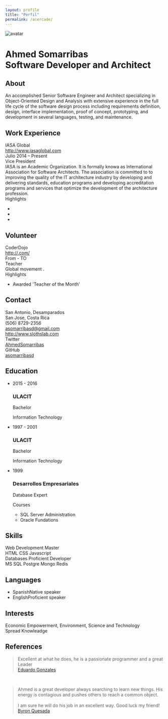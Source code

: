 ```yaml
---
layout: profile
title: "Perfil"
permalink: /acercade/
---
```


<div class="container container-body">
      <div class="row">
        <div class="col-xs-12">
          <div id="photo-header" class="text-center">
            <!-- PHOTO (AVATAR) -->
            <div id="photo">
            <!-- //www.gravatar.com/avatar/9acdb04e603c1cac2b893190f6dd5911?s=200&amp;r=pg&amp;d=mm -->
              <img src="../images/AhmedSomarribas.jpg" alt="avatar" onmouseover="this.src='../images/SlothFace.png';"
              onmouseout="this.src='../images/AhmedSomarribas.jpg';">
            </div>
            <div id="text-header">
              <h1>Ahmed Somarribas<br><span>Software Developer and Architect</span></h1>
            </div>
          </div>
        </div>
      </div>
      <div class="row">
        <div class="col-xs-12 col-sm-7">
          <!-- ABOUT ME -->
          <div class="box">
            <h2><i class="fa fa-user ico"></i> About</h2>
            <p>An accomplished Senior Software Engineer and Architect specializing in Object-Oriented Design and Analysis with extensive experience in the full life cycle of the software design process including requirements definition, design, interface implementation, proof of concept, prototyping, and development in several languages, testing, and maintenance.</p>
          </div>
          <!-- WORK EXPERIENCE -->
          <div class="box">
            <h2><i class="fa fa-suitcase ico"></i> Work Experience</h2>
              <div class="job clearfix">
                <div class="row">
                  <div class="details">
                    <div class="where">IASA Global</div>
                    <div class="address">
                      <a href="http://piedpiper.com" target="_blank"><i class="fa fa-globe ico"></i> http://www.iasaglobal.com</a>
                    </div>
                    <div class="year">Julio 2014 – Present</div>
                  </div>
                </div>
                <div class="row">
                  <div class="job-details col-xs-11">
                    <div class="profession">Vice President</div>
                    <div class="description">
                      IASA is an Academic Organization. It is formally knowa as International Association for Software Architects. The association is committed to to improving the quality of the IT architecture industry by developing and delivering standards, education programs and developing accreditation programs and services that optimize the development of the architecture profession.  
                      <div class="highlights">Highlights</div>
                      <ul class="list-group">
                        <li class="list-group-item"></li>
                        <li class="list-group-item"></li>
                        <li class="list-group-item"></li>
                      </ul>
                    </div>
                  </div>
                </div>
              </div>
          </div>
          <!-- AWARDS -->
          <!--
          <div class="box">
            <h2><i class="fa fa-certificate ico"></i> Awards</h2>
            <ul id="awards" class="clearfix">
              <li>
                <div class="year pull-left">November  2014</div>
                <div class="description pull-right">
                  <h3>Techcrunch</h3>
                  <p><i class="fa fa-trophy ico"></i> Digital Compression Pioneer Award</p>
                  <p>There is no spoon.</p>
                </div>
              </li>
            </ul>
          </div>-->
          <!-- VOLUNTEER -->
          <div class="box">
            <h2><i class="fa fa-group ico"></i> Volunteer</h2>
              <div class="job clearfix">
                <div class="row">
                  <div class="details">
                    <div class="where">CoderDojo</div>
                    <div class="address">
                      <a href="http://.com/" target="_blank"><i class="fa fa-globe ico"></i> http://.com/</a>
                    </div>
                    <div class="year">From - TO</div>
                  </div>
                </div>
                <div class="row">
                  <div class="col-xs-11 pull-right">
                    <div class="profession">Teacher</div>
                    <div class="description">Global movement .
                      <div class="highlights">Highlights</div>
                      <ul class="list-group">
                        <li class="list-group-item">Awarded 'Teacher of the Month'</li>
                      </ul>
                    </div>
                  </div>
                </div>
              </div>
          </div>
        </div>
        <div class="col-xs-12 col-sm-5">
          <!-- CONTACT -->
          <div class="box clearfix">
            <h2><i class="fa fa-bullseye ico"></i> Contact</h2>
            <div class="contact-item">
              <div class="icon pull-left text-center"><span class="fa fa-map-marker fa-fw"></span></div>
              <div class="title pull-right">San Antonio, Desamparados</div>
              <div class="description pull-right">San Jose, Costa Rica</div>
            </div>
            <div class="contact-item">
              <div class="icon pull-left text-center"><span class="fa fa-phone fa-fw"></span></div>
              <div class="title only pull-right">(506) 8729-2356</div>
            </div>
            <div class="contact-item">
              <div class="icon pull-left text-center"><span class="fa fa-envelope fa-fw"></span></div>
              <div class="title only pull-right"><a href="mailto:asomarribasd@gmail.com" target="_blank">asomarribasd@gmail.com</a></div>
            </div>
            <div class="contact-item">
              <div class="icon pull-left text-center"><span class="fa fa-globe fa-fw"></span></div>
              <div class="title only pull-right"><a href="http://www.slothslab.com" target="_blank">http://www.slothslab.com</a></div>
            </div>
            <div class="contact-item">
              <div class="icon pull-left text-center"><span class="fa fa-twitter-square fa-fw"></span></div>
              <div class="title pull-right">Twitter</div>
              <div class="description pull-right"><a href="https://twitter.com/AhmedSomarribas" target="_blank">AhmedSomarribas</a></div>
            </div>
            <div class="contact-item">
              <div class="icon pull-left text-center"><span class="fa fa-github fa-fw"></span></div>
              <div class="title pull-right">GitHub</div>
              <div class="description pull-right"><a href="https://github.com/asomarribasd" target="_blank">asomarribasd</a></div>
            </div>
          </div>
          <!-- EDUCATION -->
          <div class="box">
            <h2><i class="fa fa-university ico"></i> Education</h2>
            <ul id="education" class="clearfix">
              <li>
                <div class="year pull-left">2015 - 2016</div>
                <div class="description pull-right">
                  <h3>ULACIT</h3>
                  <p><i class="fa fa-graduation-cap ico"></i> Bachelor</p>
                  <p>Information Technology</p>
                  <!--<p>
                    GPA: 4.0
                  </p>
                    <div>Courses</div>
                    <ul class="list-group">
                      <li class="list-group-item">DB1101 - Basic SQL</li>
                      <li class="list-group-item">CS2011 - Java Introduction</li>
                    </ul>-->
                </div>
              </li>
              <li>
                <div class="year pull-left">1997 - 2001</div>
                <div class="description pull-right">
                  <h3>ULACIT</h3>
                  <p><i class="fa fa-graduation-cap ico"></i> Bachelor</p>
                  <p>Information Technology</p>
                </div>
              </li>
              <li>
                <div class="year pull-left">1999</div>
                <div class="description pull-right">
                  <h3>Desarrollos Empresariales</h3>
                  <p><i class="fa fa-graduation-cap ico"></i> Database Expert</p>
                  <p></p>
                    <div>Courses</div>
                    <ul class="list-group">
                      <li class="list-group-item">SQL Server Administration</li>
                      <li class="list-group-item">Oracle Fundations</li>
                    </ul>
                </div>
              </li>
            </ul>
          </div>
          <!-- SKILLS -->
          <div class="box">
            <h2><i class="fa fa-tasks ico"></i> Skills</h2>
            <div class="skills clearfix">
              <div class="item-skills">
                  Web Development
                  <span class="skill-level">Master</span>
              </div>
              <div class="col-sm-offset-1 col-sm-12 clearfix">
                <span class="skill badge">HTML</span>
                <span class="skill badge">CSS</span>
                <span class="skill badge">Javascript</span>
              </div>
            </div>
            <div class="skills clearfix">
              <div class="item-skills">
                  Databases
                  <span class="skill-level">Proficient Developer</span>
              </div>
              <div class="col-sm-offset-1 col-sm-12 clearfix">
                <span class="skill badge">MS SQL</span>
                <span class="skill badge">Postgre</span>
                <span class="skill badge">Mongo</span>
                <span class="skill badge">Redis</span>
              </div>
            </div>
          </div>
          <!-- PUBLICATIONS -->
          <!--
          <div class="box">
            <h2><i class="fa fa-book ico"></i> Publications</h2>
            <div class="publication panel panel-default">
              <div class="panel-heading">
                <div class="name panel-title">Video compression for 3d media</div>
              </div>
              <div class="panel-body">
                <div class="publisher"><i class="fa fa-bookmark ico"></i> Hooli</div>
                <div class="year">01 October  2014</div>
                <div class="address">
                  <a href="http://en.wikipedia.org/wiki/Silicon_Valley_(TV_series)" target="_blank"><i class="fa fa-globe ico"></i> http://en.wikipedia.org/wiki/Silicon_Valley_(TV_series)</a>
                </div>
                <p>Innovative middle-out compression algorithm that changes the way we store data.</p>
              </div>
            </div>
          </div>
          -->
          <!-- LANGUAGES -->
          <div class="box">
            <h2><i class="fa fa-language ico"></i> Languages</h2>
            <ul class="list-group">
              <li class=" list-group-item">Spanish<span class="skill badge pull-right">Native speaker</span></li>
              <li class=" list-group-item">English<span class="skill badge pull-right">Proficient speaker</span></li>
            </ul>
          </div>
          <!-- HOBBIES -->
          <div class="box">
            <h2><i class="fa fa-heart ico"></i> Interests</h2>
            <div class="interests clearfix">
              <div class="item-interests">
                  Economic Empowerment, Environment, Science and Technology
              </div>
              <div class="col-sm-offset-1 col-sm-12 clearfix">
                <span class="interest badge">Spread Knowleadge</span>
                <span class="interest badge"></span>
              </div>
            </div>
          </div>
          <div class="box">
            <h2><i class="fa fa-check-square ico"></i> References</h2>
            <blockquote>
              <div>Excellent at what he does, he is a passionate programmer and a great Leader</div>
              <footer>
                <a href="" target="_blank">Eduardo Gonzales</a>
              </footer>
            </blockquote><br>
            <blockquote>
              <div>Ahmed is a great developer always searching to learn new things. His energy is contagious and pushes others to reach a common object. 
<br><br>
I am sure he will do his job in an excellent way. Good luck my friend!</div>
              <footer>
                <a href="" target="_blank">Byron Quesada</a>
              </footer>
            </blockquote><br>
          </div>
        </div>
      </div>
    </div>